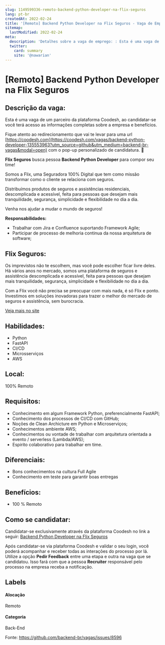 ```yaml
---
slug: 1149599336-remoto-backend-python-developer-na-flix-seguros
lang: pt-br
createdAt: 2022-02-24
title: '[Remoto] Backend Python Developer na Flix Seguros - Vaga de Emprego'
sitemap:
  lastModified: 2022-02-24
meta:
  description: 'Detalhes sobre a vaga de emprego: : Esta é uma vaga de um parceiro da plataforma Coodesh, ao candidatar-se você terá acesso as informações completas sobre a empresa e benefícios.  Fique atento ao redirecionamento que vai te levar para uma url [https://coodesh.com](https://coodesh.com/vagas/backend-python-developer-135553963?utm_source=github&utm_medium=backend-br-vagas&modal=open) com o pop-up personalizado de candidatura. 👋 <p><strong>Flix Seguros</strong> busca pessoa <strong>Backend Python Developer</strong> para compor seu time!</p> <p>Somos a Flix, uma Seguradora 100% Digital que tem como missão transformar como o cliente se relaciona com seguros.</p> <p>Distribuímos produtos de seguros e assistências residenciais, descomplicada e acessível, feita para pessoas que desejam mais tranquilidade, segurança, simplicidade e flexibilidade no dia a dia.</p> <p>Venha nos ajudar a mudar o mundo de seguros!</p> <p><strong>Responsabilidades:</strong></p> <ul> <li>Trabalhar com Jira e Confluence suportando Framework Agile;</li> <li>Participar de processo de melhoria continua da nossa arquitetura de software;</li> </ul>'
  twitter:
    card: summary
    site: '@nawarian'
---
```


# [Remoto] Backend Python Developer na Flix Seguros

## Descrição da vaga: 
Esta é uma vaga de um parceiro da plataforma Coodesh, ao candidatar-se você terá acesso as informações completas sobre a empresa e benefícios.


Fique atento ao redirecionamento que vai te levar para uma url [https://coodesh.com](https://coodesh.com/vagas/backend-python-developer-135553963?utm_source=github&utm_medium=backend-br-vagas&modal=open) com o pop-up personalizado de candidatura. 👋
<p><strong>Flix Seguros</strong> busca pessoa <strong>Backend Python Developer</strong> para compor seu time!</p>
<p>Somos a Flix, uma Seguradora 100% Digital que tem como missão transformar como o cliente se relaciona com seguros.</p>
<p>Distribuímos produtos de seguros e assistências residenciais, descomplicada e acessível, feita para pessoas que desejam mais tranquilidade, segurança, simplicidade e flexibilidade no dia a dia.</p>
<p>Venha nos ajudar a mudar o mundo de seguros!</p>
<p><strong>Responsabilidades:</strong></p>
<ul>
<li>Trabalhar com Jira e Confluence suportando Framework Agile;</li>
<li>Participar de processo de melhoria continua da nossa arquitetura de software;</li>
</ul>

## Flix Seguros: 
 <p>Os imprevistos não te escolhem, mas você pode escolher ficar livre deles. Há vários anos no mercado, somos uma plataforma de seguros e assistência descomplicada e acessível, feita para pessoas que desejam mais tranquilidade, segurança, simplicidade e flexibilidade no dia a dia.</p>

<p>Com a Flix você não precisa se preocupar com mais nada, é só Flix e ponto. Investimos em soluções inovadoras para trazer o melhor do mercado de seguros e assistência, sem burocracia.&nbsp;</p><a href='https://coodesh.com/empresas/flix-seguros'>Veja mais no site</a>

 ## Habilidades: 
 - Python 
- FastAPI 
- CI/CD 
- Microsserviços 
- AWS
## Local: 
 100% Remoto
## Requisitos: 
 - Conhecimento em algum Framework Python, preferencialmente FastAPI; 
- Conhecimento dos processos de CI/CD com GitHub; 
- Noções de Clean Archicture em Python e Microserviços; 
- Conhecimentos ambiente AWS; 
- Conhecimentos ou vontade de trabalhar com arquitetura orientada a evento / serverless (Lambda/AWS); 
- Espirito colaborativo para trabalhar em time.
## Diferenciais: 
 - Bons conhecimentos na cultura Full Agile 
- Conhecimento em teste para garantir boas entregas
## Benefícios: 
 - 100 % Remoto
## Como se candidatar:
Candidatar-se exclusivamente através da plataforma Coodesh no link a seguir: [Backend Python Developer na Flix Seguros](https://coodesh.com/vagas/backend-python-developer-135553963?utm_source=github&utm_medium=backend-br-vagas&modal=open)


Após candidatar-se via plataforma Coodesh e validar o seu login, você poderá acompanhar e receber todas as interações do processo por lá. Utilize a opção **Pedir Feedback** entre uma etapa e outra na vaga que se candidatou. Isso fará com que a pessoa **Recruiter** responsável pelo processo na empresa receba a notificação.
## Labels
#### Alocação
Remoto
#### Categoria
Back-End

Fonte: https://github.com/backend-br/vagas/issues/8596